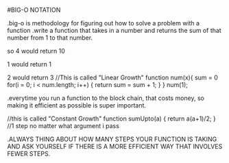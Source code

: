 #BIG-O NOTATION

.big-o is methodology for figuring out how to solve a problem with a function
.write a function that takes in a number and returns the sum of that number from 1 to that number.

so 4 would return 10

1 would return 1

2 would return 3
//This is called "Linear Growth"
function num(x){ 
    sum = 0
	for(i = 0; i < num.length; i++) {
		return sum = sum + 1;
	}
}
num(1);

.everytime you run a function to the block chain, that costs money, so making it efficient as possible is super important.

//this is called "Constant Growth"
function sumUpto(a) {
    return a(a+1)/2;
} //1 step no matter what argument i pass

.ALWAYS THING ABOUT HOW MANY STEPS YOUR FUNCTION IS TAKING AND ASK YOURSELF IF THERE IS A MORE EFFICIENT WAY THAT INVOLVES FEWER STEPS.


